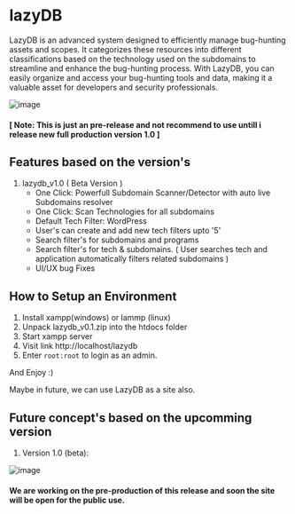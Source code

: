 # lazyDB
LazyDB is an advanced system designed to efficiently manage bug-hunting assets and scopes. It categorizes these resources into different classifications based on the technology used on the subdomains to streamline and enhance the bug-hunting process. With LazyDB, you can easily organize and access your bug-hunting tools and data, making it a valuable asset for developers and security professionals.

![image](https://github.com/user-attachments/assets/93a843ae-4822-433f-b827-51fb943cdcfb)

#### [ Note: This is just an pre-release and not recommend to use untill i release new full production version 1.0 ]

## Features based on the version's
1. lazydb_v1.0 ( Beta Version )
   - One Click: Powerfull Subdomain Scanner/Detector with auto live Subdomains resolver
	- One Click: Scan Technologies for all subdomains
	- Default Tech Filter: WordPress
	- User's can create and add new tech filters upto '5'
	- Search filter's for subdomains and programs
	- Search filter's for tech & subdomains. ( User searches tech and application automatically filters related subdomains )
   - UI/UX bug Fixes


## How to Setup an Environment
1. Install xampp(windows) or lammp (linux)
2. Unpack lazydb_v0.1.zip into the htdocs folder
3. Start xampp server
4. Visit link http://localhost/lazydb
5. Enter `root:root` to login as an admin.

And Enjoy :)

Maybe in future, we can use LazyDB as a site also.


## Future concept's based on the upcomming version
1. Version 1.0 (beta):
   
![image](https://github.com/user-attachments/assets/ca19ae8d-2e9a-48ef-be32-adcc305dff7c)

#### We are working on the pre-production of this release and soon the site will be open for the public use.
